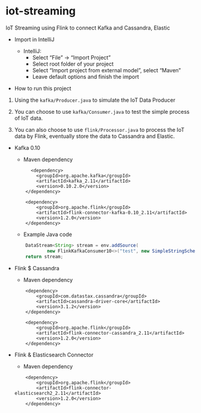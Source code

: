 # iot-streaming
IoT Streaming using Flink to connect Kafka and Cassandra, Elastic

* Import in IntelliJ

	* IntelliJ:
		* Select “File” -> “Import Project”
		* Select root folder of your project
		* Select “Import project from external model”, select “Maven”
		* Leave default options and finish the import
      
* How to run this project

1. Using the `kafka/Producer.java` to simulate the IoT Data Producer

2. You can choose to use `kafka/Consumer.java` to test the simple process of IoT data.

3. You can also choose to use `flink/Processor.java` to process the IoT data by Flink, eventually store the data to Cassandra and Elastic.

* Kafka 0.10

	* Maven dependency
	
	```
          <dependency>
            <groupId>org.apache.kafka</groupId>
            <artifactId>kafka_2.11</artifactId>
            <version>0.10.2.0</version>
        </dependency>  
        
        <dependency>
            <groupId>org.apache.flink</groupId>
            <artifactId>flink-connector-kafka-0.10_2.11</artifactId>
            <version>1.2.0</version>
        </dependency>
	```
	
	* Example Java code
	
	```java
        DataStream<String> stream = env.addSource(
                new FlinkKafkaConsumer10<>("test", new SimpleStringSchema(), properties));
        return stream;
	```
 
 * Flink $ Cassandra
 
 	* Maven dependency
	
	```
        <dependency>
            <groupId>com.datastax.cassandra</groupId>
            <artifactId>cassandra-driver-core</artifactId>
            <version>3.1.2</version>
        </dependency>

        <dependency>
            <groupId>org.apache.flink</groupId>
            <artifactId>flink-connector-cassandra_2.11</artifactId>
            <version>1.2.0</version>
        </dependency>
	```
	 
 * Flink & Elasticsearch Connector
 
	* Maven dependency
	
	```
        <dependency>
            <groupId>org.apache.flink</groupId>
            <artifactId>flink-connector-elasticsearch2_2.11</artifactId>
            <version>1.2.0</version>
        </dependency>
	```
	
